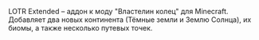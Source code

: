 LOTR Extended – аддон к моду "Властелин колец" для Minecraft. Добавляет два новых континента (Тёмные земли и Землю
Солнца), их биомы, а также несколько путевых точек.